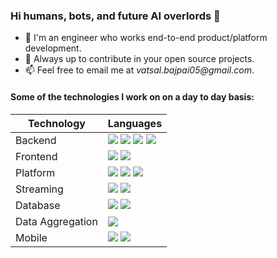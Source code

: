 ### Hi humans, bots, and future AI overlords 👋

- 🔭 I'm an engineer who works end-to-end product/platform development.
- 💬 Always up to contribute in your open source projects.
- 📫 Feel free to email me at _vatsal.bajpai05@gmail.com_.

#### Some of the technologies I work on on a day to day basis:

| Technology | Languages                                      |
|------------|------------------------------------------------|
| Backend    | ![](https://img.shields.io/badge/Java-%20-red)  ![](https://img.shields.io/badge/Kotlin-%20-orange)  ![](https://img.shields.io/badge/NodeJS-%20-green)  ![](https://img.shields.io/badge/Python-%20-blue) |
| Frontend |  ![](https://img.shields.io/badge/ReactJS-%20-blue)  ![](https://img.shields.io/badge/Javascript-%20-yellow) |
| Platform | ![](https://img.shields.io/badge/Nginx-%20-green)  ![](https://img.shields.io/badge/Docker-%20-blue)  ![](https://img.shields.io/badge/Kubernetes-%20-blueviolet) |
| Streaming | ![](https://img.shields.io/badge/Apache%20Kafka-%20-red)  ![](https://img.shields.io/badge/Apache%20Spark-%20-orange) |
| Database | ![](https://img.shields.io/badge/PostgresSQL-%20-blue)  ![](https://img.shields.io/badge/DynamoDB-%20-yellow) |
| Data Aggregation | ![](https://img.shields.io/badge/Apache%20Druid-%20-blue)| 
| Mobile | ![](https://img.shields.io/badge/Android-%20-green)  ![](https://img.shields.io/badge/Unity-%20-white)

